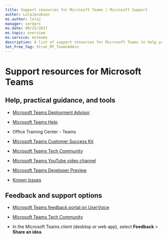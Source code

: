 ```yaml
---
title: Support resources for Microsoft Teams | Microsoft Support
author: LolaJacobsen
ms.author: lolaj
manager: serdars
ms.date: 09/25/2017
ms.topic: overview
ms.service: msteams
description: A list of support resources for Microsoft Teams to help you use it more efficiently and effectively.
Set_Free_Tag: Strat_MT_TeamsAdmin
---
```


Support resources for Microsoft Teams
=====================================

## Help, practical guidance, and tools

-   [Microsoft Teams Deployment Advisor](https://go.microsoft.com/fwlink/?linkid=843465)

-   [Microsoft Teams Help](https://support.office.com/Teams)

-   Office Training Center - Teams

-   [Microsoft Teams Customer Success Kit](https://go.microsoft.com/fwlink/?linkid=846006)

-   [Microsoft Teams Tech Community](https://go.microsoft.com/fwlink/p/?linkid=832751)

-   [Microsoft Teams YouTube video channel](https://go.microsoft.com/fwlink/?linkid=854398)

-   [Microsoft Teams Developer Preview](https://go.microsoft.com/fwlink/?linkid=854397)

-   [Known Issues](https://support.office.com/en-US/article/Known-issues-for-Microsoft-Teams-04b35d1b-bdca-420a-991b-878da5157650)

## Feedback and support options

-   [Microsoft Teams feedback portal on UserVoice](https://go.microsoft.com/fwlink/?linkid=854400)

-   [Microsoft Teams Tech Community](https://go.microsoft.com/fwlink/p/?linkid=832751)

-   In the Microsoft Teams client (desktop or web app), select **Feedback** > **Share an idea**.
